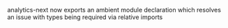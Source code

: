 analytics-next now exports an ambient module declaration which resolves an issue with types being required via relative imports